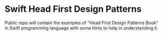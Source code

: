 # Swift Head First Design Patterns
Public repo will contain the examples of "Head First Design Patterns Book" in Swift programming language with some hints to help in understanding it.
